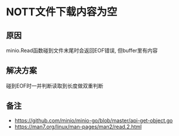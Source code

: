 # NOTT文件下载内容为空

## 原因

minio.Read函数碰到文件末尾时会返回EOF错误, 但buffer里有内容

## 解决方案

碰到EOF时一并判断读取到长度做双重判断

## 备注

- https://github.com/minio/minio-go/blob/master/api-get-object.go
- https://man7.org/linux/man-pages/man2/read.2.html